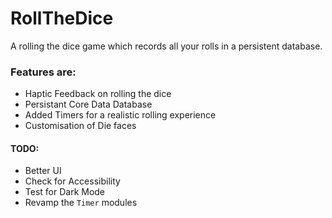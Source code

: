 # RollTheDice

A rolling the dice game which records all your rolls in a persistent database.

### Features are:
* Haptic Feedback on rolling the dice
* Persistant Core Data Database
* Added Timers for a realistic rolling experience
* Customisation of Die faces

#### TODO:
* Better UI
* Check for Accessibility
* Test for Dark Mode
* Revamp the `Timer` modules
